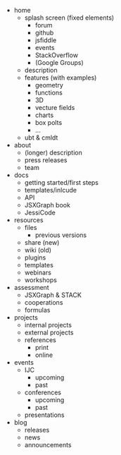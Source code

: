 - home
    - splash screen (fixed elements)
        - forum
        - github
        - jsfiddle
        - events
        - StackOverflow
        - (Google Groups)
    - description
    - features (with examples)
        - geometry
        - functions
        - 3D
        - vecture fields
        - charts
        - box polts
        - ...
    - ubt & cmldt
- about
    - (longer) description
    - press releases
    - team
- docs
    - getting started/first steps
    - templates/inlcude
    - API
    - JSXGraph book
    - JessiCode
- resources
    - files
        - previous versions
    - share (new)
    - wiki (old)
    - plugins
    - templates
    - webinars
    - workshops
- assessment
    - JSXGraph & STACK
    - cooperations
    - formulas
- projects
    - internal projects
    - external projects
    - references
        - print
        - online
- events
    - IJC
        - upcoming
        - past
    - conferences
        - upcoming
        - past
    - presentations
- blog
    - releases
    - news
    - announcements
    

